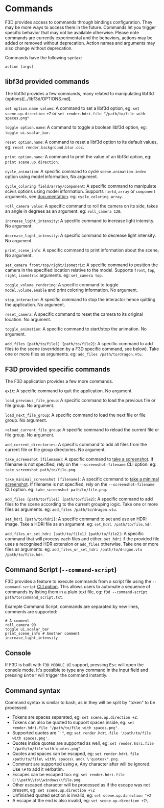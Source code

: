 # Commands

F3D provides access to commands through bindings configuration. They may be more ways to access them in the future.
Commands let you trigger specific behavior that may not be available otherwise.
Please note commands are currently experimental and the behaviors, actions may be added or removed without deprecation.
Action names and arguments may also change without deprecation.

Commands have the following syntax:

`action [args]`

## libf3d provided commands

The libf3d provides a few commands, many related to manipulating libf3d (options)[../libf3d/OPTIONS.md].

`set option.name values`: A command to set a libf3d option, eg: `set scene.up.direction +Z` or `set render.hdri.file "/path/to/file with spaces.png"`

`toggle option.name`: A command to toggle a boolean libf3d option, eg: `toggle ui.scalar_bar`. 

`reset option.name`: A command to reset a libf3d option to its default values, eg: `reset render.background.blur.coc`.

`print option.name`: A command to print the value of an libf3d option, eg: `print scene.up.direction`.

`cycle_animation`:  A specific command to cycle `scene.animation.index` option using model information, No argument.

`cycle_coloring field/array/component`:  A specific command to manipulate scivis options using model information. 
Supports `field`, `array` or `component` arguments, see [documentation](INTERACTIONS.md#cycling-coloring).
eg: `cycle_coloring array`.

`roll_camera value`: A specific command to roll the camera on its side, takes an angle in degrees as an argument. 
eg: `roll_camera 120`.

`increase_light_intensity`: A specific command to increase light intensity. No argument.

`decrease_light_intensity`: A specific command to decrease light intensity. No argument.

`print_scene_info`: A specific command to print information about the scene, No argument.

`set_camera front/top/right/isometric`: A specific command to position the camera in the specified location relative to the model.
Supports `front`, `top`, `right`, `isometric` arguments. eg: `set_camera top`.

`toggle_volume_rendering`: A specific command to toggle `model.volume.enable` and print coloring information. No argument.

`stop_interactor`: A specific command to stop the interactor hence quitting the application. No argument.

`reset_camera`: A specific command to reset the camera to its original location. No argument.

`toggle_animation`: A specific command to start/stop the animation. No argument.

`add_files [path/to/file1] [path/to/file2]`: A specific command to add files to the scene (overridden by a F3D specific command, see below). Take one or more files as arguments.
eg: `add_files /path/to/dragon.vtu`.

## F3D provided specific commands

The F3D application provides a few more commands.

`exit`: A specific command to quit the application. No argument.

`load_previous_file_group`: A specific command to load the previous file or file group. No argument.

`load_next_file_group`: A specific command to load the next file or file group. No argument.

`reload_current_file_group`: A specific command to reload the current file or file group. No argument.

`add_current_directories`: A specific command to add all files from the current file or file group directories. No argument.

`take_screenshot [filename]`: A specific command to [take a screenshot](INTERACTIONS.md#taking-screenshots). If filename is not specified,
rely on the `--screenshot-filename` CLI option. eg: `take_screenshot path/to/file.png`.

`take_minimal_screenshot [filename]`: A specific command to [take a minimal screenshot](INTERACTIONS.md#taking-screenshots). If filename is not specified,
rely on the `--screenshot-filename` CLI option. eg: `take_screenshot path/to/file.png`.

`add_files [path/to/file1] [path/to/file2]`: A specific command to add files to the scene according to the current grouping logic. Take one or more files as arguments.
eg: `add_files /path/to/dragon.vtu`.

`set_hdri [path/to/hdri]`: A specific command to set and use an HDRI image. Take a HDRI file as an argument.
eg: `set_hdri /path/to/file.hdr`.

`add_files_or_set_hdri [path/to/file1] [path/to/file2]`: A specific command that will process each files and either, `set_hdri` if the provided file uses a recognised HDR extension or `add_files` otherwise. Take one or more files as arguments.
eg: `add_files_or_set_hdri /path/to/dragon.vtu /path/to/file.hdr`.

## Command Script (`--command-script`)

F3D provides a feature to execute commands from a script file using the `--command-script` [CLI option](OPTIONS.md). This allows users to automate a sequence of commands by listing them in a plain text file, eg: `f3d --command-script path/to/command_script.txt`.

Example Command Script, commands are separated by new lines, comments are supported:

```shell
# A comment
roll_camera 90
toggle ui.scalar_bar
print_scene_info # Another comment
increase_light_intensity
```

## Console

If F3D is built with `F3D_MODULE_UI` support, pressing <kbd>Esc</kbd> will open the console mode. It's possible to type any command in the input field and pressing <kbd>Enter</kbd> will trigger the command instantly.

## Command syntax

Command syntax is similar to bash, as in they will be split by "token" to be processed.

 - Tokens are spaces separated, eg: `set scene.up.direction +Z`.
 - Tokens can also be quoted to support spaces inside, eg:  `set render.hdri.file "/path/to/file with spaces.png"`.
 - Supported quotes are `` `'" ``, eg: `set render.hdri.file '/path/to/file with spaces.png'`.
 - Quotes inside quotes are supported as well, eg: `set render.hdri.file "/path/to/file'with'quotes.png"`.
 - Quotes and spaces can be escaped, eg: `set render.hdri.file /path/to/file\ with\ spaces\ and\ \'quotes\".png`.
 - Comment are supported using `#`, Any character after will be ignored. Use `\#` to add it verbatim.
 - Escapes can be escaped too: eg: `set render.hdri.file C:\\path\\to\\windows\\file.png`.
 - Other escaped character will be processed as if the escape was not present, eg: `set scene.up.direction +\Z`
 - Unfinished quoted section is invalid, eg: `set scene.up.direction "+Z`
 - A escape at the end is also invalid, eg: `set scene.up.direction +Z\`
